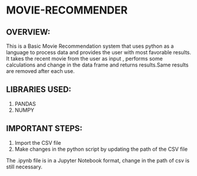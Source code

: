 # MOVIE-RECOMMENDER
## OVERVIEW:
This is a Basic Movie Recommendation system that uses python as a language to process data and provides the user with most favorable results. It takes the recent movie from the user as input , performs some calculations and change in the data frame and returns results.Same results are removed after each use.

## LIBRARIES USED:
1. PANDAS
2. NUMPY

## IMPORTANT STEPS:
1. Import the CSV file 
2. Make changes in the python script by updating the path of the CSV file

The .ipynb file is in a Jupyter Notebook format, change in the path of csv is still necessary. 
 

